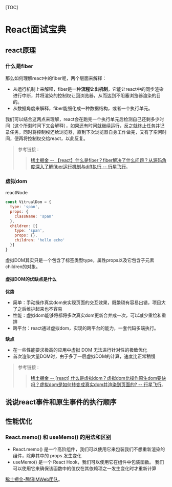 [TOC]

# React面试宝典

## react原理

### 什么是fiber

那么如何理解react中的fiber呢，两个层面来解释：

+ 从运行机制上来解释，fiber是一种**流程让出机制**，它能让react中的同步渲染进行中断，并将渲染的控制权让回浏览器，从而达到不阻塞浏览器渲染的目的。
+ 从数据角度来解释，fiber能细化成一种数据结构，或者一个执行单元。

我们可以结合这两点来理解，react会在跑完一个执行单元后检测自己还剩多少时间（这个所剩时间下文会解释），如果还有时间就继续运行，反之就终止任务并记录任务，同时将控制权还给浏览器，直到下次浏览器自身工作做完，又有了空闲时间，便再将控制权交给react，以此反复。

> 参考链接 :
>>[稀土掘金  -- 【react】什么是fiber？fiber解决了什么问题？从源码角度深入了解fiber运行机制与diff执行 --  行星飞行](https://juejin.cn/post/7120505903924641806)。

### 虚拟dom

reactNode

```js
const VitrualDom = {
  type: 'span',
  props: {
    className: 'span'
  },
  children: [{
    type: 'span',
    props: {},
    children: 'hello echo'
  }]
}

```

虚拟DOM其实只是一个包含了标签类型type，属性props以及它包含子元素children的对象。

#### 虚拟DOM的优缺点是什么

**优势**

+ 简单：手动操作真实dom来实现页面的交互效果，既繁琐有容易出错，项目大了之后维护起来也不容易
+ 性能：虚拟dom能够将都将多次真实dom更新合并成一次，可以减少重绘和重排
+ 跨平台：react通过虚拟dom，实现的跨平台的能力，一套代码多端执行。

**缺点**

+ 在一些性能要求极高的应用中虚拟 DOM 无法进行针对性的极致优化
+ 首次渲染大量DOM时，由于多了一层虚拟DOM的计算，速度比正常稍慢

> 参考链接 :
>>[稀土掘金  -- [react] 什么是虚拟dom？虚拟dom比操作原生dom要快吗？虚拟dom是如何转变成真实dom并渲染到页面的? --  行星飞行](https://juejin.cn/post/7120141908730445854)。

## 说说react事件和原生事件的执行顺序

## 性能优化

### React.memo() 和 useMemo() 的用法和区别

+ React.memo() 是一个高阶组件，我们可以使用它来包装我们不想重新渲染的组件，除非其中的 props 发生变化
+ useMemo() 是一个 React Hook，我们可以使用它在组件中包装函数。 我们可以使用它来确保该函数中的值仅在其依赖项之一发生变化时才重新计算

 [稀土掘金-腾讯IMWeb团队](https://juejin.cn/post/6991837003537088542)。
